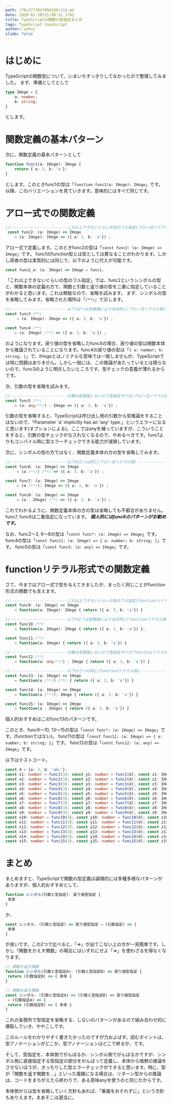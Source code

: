 ```yaml
---
path: /79c277301f89d109c11d.md
date: 2020-02-20T15:08:12.174Z
title: TypeScriptの関数の型指定まとめ
tags: TypeScript JavaScript
author: uehaj
slide: false
---
```

# はじめに

TypeScriptの関数型について、いまいちすっきりしてなかったので整理してみました。
まず、準備としてとして


```TypeScript
type IHoge = {
    a: number;
    b: string;
}
```

とします。

# 関数定義の基本パターン

次に、関数定義の基本パターンとして

```TypeScript
function func1(a: IHoge): IHoge {
    return { a: 3, b: 'a'};
}
```
とします。このときfunc1の型は「`function func1(a: IHoge): IHoge`」です。
以降、このバリエーションを見ていきます。意味的にはすべて同じです。

# アロー式での関数定義

```TypeScript
//-------------------------これ以上できないぐらいの型のフル指定(アロー式リテラル版)。------------------
 const func2: (a: IHoge) => IHoge
    = (a: IHoge): IHoge => ({ a: 3, b: 'a'}) ;

```

アロー式で定義します。このときfunc2の型は「`const func2: (a: IHoge) => IHoge`」です。
func1のfunction型とは型としては異なることがわかります。しかし両者の型は実質的には同じで、以下のように代入が可能です。

```TypeScript
const func2_a: (a: IHoge) => IHoge = func1;
```

「これ以上できないぐらいの型のフル指定」では、func2というシンボルの型と、関数本体の定義の方で、関数と引数と返り値の型を二重に指定していることがわかると思います。これは無駄なので、省略を試みます。
まず、シンボルの型を省略してみます。省略された場所は「`/**/`」で示します。

```TypeScript
//-------------------------以下の2つは型推論によりほぼ同じ(アロー式リテラル版)------------------
const func3 /**/
     = (a: IHoge): IHoge => ({ a: 3, b: 'a'}) ;

const func4 /**/
    = (a: IHoge) /**/ => ({ a: 3, b: 'a'}) ;

```

のようになります。戻り値の型を省略したfunc4の場合、戻り値の型は関数本体から推論されていることになります。func4の戻り値の型は「`{
    a: number;
    b: string;
}`」で、IHogeとはノミナルな意味では一致しませんが、TypeScriptでは特に問題はありません。しかし一般には、この推論があたっているとは限らないので、func3のように明示したいところです。型チェックの意義が薄れるからです。

次、引数の型を省略を試みます。

```TypeScript
//-------------------------引数は型推論しないので型指定すべき(アロー式リテラル版)------------------
const func5 /**/
    = (a: any/**/) : IHoge => ({ a: 3, b: 'a'}) ;
```

引数の型を省略すると、TypeScriptは呼び出し側の引数から型推論をすることはないので、「Parameter 'a' implicitly has an 'any' type.」というエラーになると思います(オプションによる)。ここではanyを補っていますが、こういうことをすると、引数の型チェックがなされなくなるので、やめるべきです。func1よりもコンパイル時に型エラーチェックできる能力が減損しています。

次に、シンボルの型の方ではなく、関数定義本体の方の型を省略してみます。

```TypeScript
//-------------------------以下の三つは同じ(アロー式リテラル版)------------------
const func6: (a: IHoge) => IHoge
     = (a /**/) /**/ => ({ a: 3, b: 'a'}) ;

const func7: (a: IHoge) => IHoge
     = (a /**/): IHoge => ({ a: 3, b: 'a'}) ;

const func8: (a: IHoge) => IHoge
     = (a : IHoge) /**/ => ({ a: 3, b: 'a'}) ;

```

これでわかるように、関数定義本体の方の型は省略しても不都合がありません。
func7, func8は二重指定になっています。
***個人的にはfunc6のパターンがお勧めです。***

なお、func2〜3, 6〜8の型は「`const func*: (a: IHoge) => IHoge`」です。
func4の型は「`const func11: (a: IHoge) => {
    a: number;
    b: string;
}`」です。
func5の型は「`const func5: (a: any) => IHoge`」です。

# functionリテラル形式での関数定義

さて、今まではアロー式で型を与えてきましたが、まったく同じことがfunction形式の関数でも言えます。

```TypeScript
//-------------------------これ以上できないぐらいの型のフル指定(functionリテラル版)。------------------
const func9: (a: IHoge) => IHoge
    = function(a: IHoge): IHoge { return ({ a: 3, b: 'a'}) }

//-------------------------以下の2つは型推論によりほぼ同じ(functionリテラル版)------------------
const func10 /**/
    = function(a: IHoge): IHoge { return ({ a: 3, b: 'a'}) };

const func11 /**/
    = function(a: IHoge) { return ({ a: 3, b: 'a'}) }

//-------------------------引数は型推論しないので型指定すべき(functionリテラル版)------------------
const func12 /**/
    = function(a: any/**/) : IHoge { return ({ a: 3, b: 'a'}) }

//-------------------------以下の三つは同じ(functionリテラル版)------------------
const func13: (a: IHoge) => IHoge
    = function(a /**/) /**/ { return ({ a: 3, b: 'a'}) }

const func14: (a: IHoge) => IHoge
    = function(a /**/): IHoge { return ({ a: 3, b: 'a'}) }

const func15: (a: IHoge) => IHoge
    = function(a : IHoge) { return ({ a: 3, b: 'a'}) }

```
個人的おすすめはこのfunc13のパターンです。

このとき、func9〜10, 13〜15の型は「`const func*: (a: IHoge) => IHoge`」です。(functionではない)。
func11の型は「`const func11: (a: IHoge) => {
    a: number;
    b: string;
}`」です。
func12の型は「`const func12: (a: any) => IHoge`」です。

以下はテストコード。

```TypeScript
const d = {a: 3, b: 'abc'};
const x1: number = func1(3); const y1: number = func1(d); const z1: IHoge = func1(d);
const x2: number = func2(3); const y2: number = func2(d); const z2: IHoge = func2(d);
const x3: number = func3(3); const y3: number = func3(d); const z3: IHoge = func3(d);
const x4: number = func4(3); const y4: number = func4(d); const z4: IHoge = func4(d);
const x5: number = func5(3); const y5: number = func5(d); const z5: IHoge = func5(d);
const x6: number = func6(3); const y6: number = func6(d); const z6: IHoge = func6(d);
const x7: number = func7(3); const y7: number = func7(d); const z7: IHoge = func7(d);
const x8: number = func8(3); const y8: number = func8(d); const z8: IHoge = func8(d);
const x9: number = func9(3); const y9: number = func9(d); const z9: IHoge = func9(d);
const x10: number = func10(3); const y10: number = func10(d); const z10: IHoge = func10(d);
const x11: number = func11(3); const y11: number = func11(d); const z11: IHoge = func11(d);
const x12: number = func12(3); const y12: number = func12(d); const z12: IHoge = func12(d);
const x13: number = func13(3); const y13: number = func13(d); const z13: IHoge = func13(d);
const x14: number = func14(3); const y14: number = func14(d); const z14: IHoge = func14(d);
const x15: number = func15(3); const y15: number = func15(d); const z15: IHoge = func15(d);
```

# まとめ

まとめますと、TypeScriptで関数の型定義は論理的には多種多様なパターンがありますが、個人的おすすめとして、

```TypeScript
function シンボル(引数と型指定): 戻り値型指定 {
 本体
}
```

か、

```TypeScript
const シンボル: (引数と型指定) => 戻り値型指定 = (引数指定) => {
 本体
}
```

が良いです。この2つで比べると、「=>」が出てこない上の方が一見簡単です。しかし「関数をかえす関数」の場合にはいずれにせよ「=>」を使わざるを得なくなります。

```TypeScript
// 関数を返す関数
function シンボル(引数と型指定A): (引数と型指定B) => 戻り値型指定 {
 return (引数指定B) => { 本体 }
}
```
```TypeScript
// 関数を返す関数
const シンボル: (引数と型指定A) => (引数と型指定B) => 戻り値型指定
 = (引数指定A) => {
 return (引数指定B) => { 本体 }
}
```
これの各箇所で型指定を省略する、しないのパターンがあるので組み合わせ的に爆裂していき、ややこしです。

このルールをわかりやすく書きたかったのですが力およばず。読むポイントは、型アノテーションがどこか、型アノテーションはどこで終るか、です。

そして、型指定を、本体側でがんばるか、シンボル側でがんばるかですが、シンボル側に直接指定する型指定の部分をがんばって定義し、本体から暗黙の推論をさせないほうが、きっちりした型エラーチェックができると思います。特に、型が「関数を返す関数を…」といった複雑になる場合は、リターン型からの推論は、コードをまちがえたら終わりで、ある意味anyを使うのと同じだからです。

本体側からは型を省略していく方針もあれば、「重複をおそれずに」という方針もありえます。まあそこは適当に。


